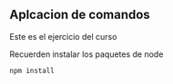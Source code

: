 ## Aplcacion de comandos

Este es el ejercicio del curso


Recuerden instalar los paquetes de node

```
npm install
```
